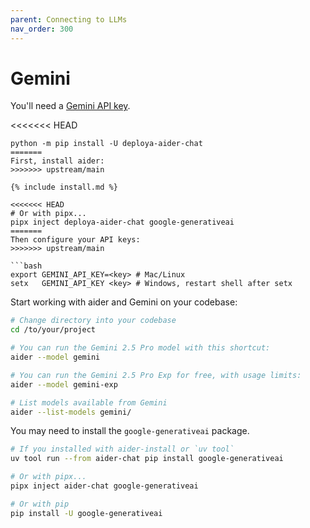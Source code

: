 ```yaml
---
parent: Connecting to LLMs
nav_order: 300
---
```


# Gemini

You'll need a [Gemini API key](https://aistudio.google.com/app/u/2/apikey).

<<<<<<< HEAD
```
python -m pip install -U deploya-aider-chat
=======
First, install aider:
>>>>>>> upstream/main

{% include install.md %}

<<<<<<< HEAD
# Or with pipx...
pipx inject deploya-aider-chat google-generativeai
=======
Then configure your API keys:
>>>>>>> upstream/main

```bash
export GEMINI_API_KEY=<key> # Mac/Linux
setx   GEMINI_API_KEY <key> # Windows, restart shell after setx
```

Start working with aider and Gemini on your codebase:


```bash
# Change directory into your codebase
cd /to/your/project

# You can run the Gemini 2.5 Pro model with this shortcut:
aider --model gemini

# You can run the Gemini 2.5 Pro Exp for free, with usage limits:
aider --model gemini-exp

# List models available from Gemini
aider --list-models gemini/
```

You may need to install the `google-generativeai` package. 

```bash
# If you installed with aider-install or `uv tool`
uv tool run --from aider-chat pip install google-generativeai

# Or with pipx...
pipx inject aider-chat google-generativeai

# Or with pip
pip install -U google-generativeai
```
